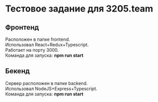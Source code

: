 # Тестовое задание для 3205.team

## Фронтенд
Расположен в папке frontend.\
Использовал React+Redux+Typescript.\
Работает на порту 3000.\
Команда для запуска: **npm run start**

## Бекенд
Сервер расположен в папке backend.\
Использовал NodeJS+Express+Typescript.\
Команда для запуска: **npm run start**